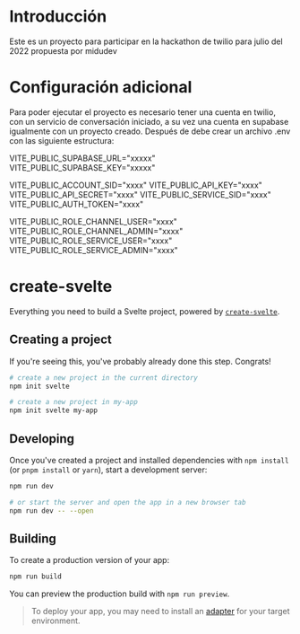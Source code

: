# Introducción

Este es un proyecto para participar en la hackathon de twilio para julio del 2022 propuesta por midudev

# Configuración adicional

Para poder ejecutar el proyecto es necesario tener una cuenta en twilio, con un servicio de conversación iniciado, a su vez una cuenta en supabase igualmente con un proyecto creado. Después de debe crear un archivo .env con las siguiente estructura:

VITE_PUBLIC_SUPABASE_URL="xxxxx"
VITE_PUBLIC_SUPABASE_KEY="xxxxx"

VITE_PUBLIC_ACCOUNT_SID="xxxx"
VITE_PUBLIC_API_KEY="xxxx"
VITE_PUBLIC_API_SECRET="xxxx"
VITE_PUBLIC_SERVICE_SID="xxxx"
VITE_PUBLIC_AUTH_TOKEN="xxxx"

VITE_PUBLIC_ROLE_CHANNEL_USER="xxxx"
VITE_PUBLIC_ROLE_CHANNEL_ADMIN="xxxx"
VITE_PUBLIC_ROLE_SERVICE_USER="xxxx"
VITE_PUBLIC_ROLE_SERVICE_ADMIN="xxxx"


# create-svelte

Everything you need to build a Svelte project, powered by [`create-svelte`](https://github.com/sveltejs/kit/tree/master/packages/create-svelte).

## Creating a project

If you're seeing this, you've probably already done this step. Congrats!

```bash
# create a new project in the current directory
npm init svelte

# create a new project in my-app
npm init svelte my-app
```

## Developing

Once you've created a project and installed dependencies with `npm install` (or `pnpm install` or `yarn`), start a development server:

```bash
npm run dev

# or start the server and open the app in a new browser tab
npm run dev -- --open
```

## Building

To create a production version of your app:

```bash
npm run build
```

You can preview the production build with `npm run preview`.

> To deploy your app, you may need to install an [adapter](https://kit.svelte.dev/docs/adapters) for your target environment.
